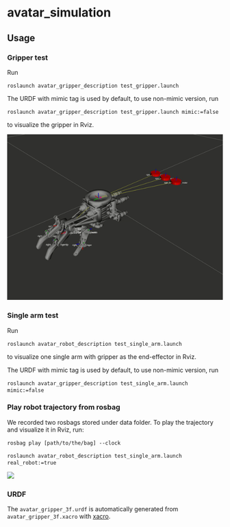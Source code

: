 # avatar_simulation

## Usage

### Gripper test
Run 
```
roslaunch avatar_gripper_description test_gripper.launch
```
The URDF with mimic tag is used by default, to use non-mimic version, run
```
roslaunch avatar_gripper_description test_gripper.launch mimic:=false
```

to visualize the gripper in Rviz.

![](https://github.com/RoboticsCollaborative/avatar_simulation/blob/master/avatar_gripper_sim.gif)

### Single arm test
Run

```
roslaunch avatar_robot_description test_single_arm.launch
```

to visualize one single arm with gripper as the end-effector in Rviz.

The URDF with mimic tag is used by default, to use non-mimic version, run
```
roslaunch avatar_gripper_description test_single_arm.launch mimic:=false
```


### Play robot trajectory from rosbag

We recorded two rosbags stored under data folder. To play the trajectory and visualize it in Rviz, run:

```
rosbag play [path/to/the/bag] --clock
```
 
```
roslaunch avatar_robot_description test_single_arm.launch real_robot:=true
```

![](https://github.com/RoboticsCollaborative/avatar_simulation/blob/master/avatar_robot_sim.gif)

### URDF

The `avatar_gripper_3f.urdf` is automatically generated from `avatar_gripper_3f.xacro` with [xacro](http://wiki.ros.org/xacro).
